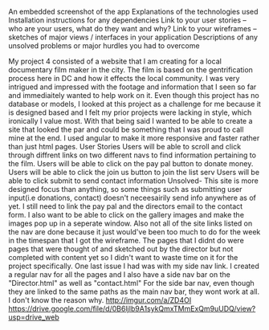 An embedded screenshot of the app Explanations of the technologies used Installation instructions for any dependencies Link to your user stories – who are your users, what do they want and why? Link to your wireframes – sketches of major views / interfaces in your application Descriptions of any unsolved problems or major hurdles you had to overcome

My project 4 consisted of a website that I am creating for a local documentary film maker in the city. The film is based on the gentrification process here in DC and how it effects the local community. I was very intrigued and impressed with the footage and information that I seen so far and immediaitely wanted to help work on it.
Even though this project has no database or models, I looked at this project as a challenge for me because it is designed based and I felt my prior projects were lacking in style, which ironically I value most. With that being said I wanted to be able to create a site that looked the par and could be something that I was proud to call mine at the end. I used angular to make it more responsive and faster rather than just html pages. User Stories Users will be able to scroll and click through diffrent links on two different navs to find information pertaining to the film. Users will be able to click on the pay pal button to donate money. Users will be able to click the join us button to join the list serv Users will be able to click submit to send contact information Unsolved- This site is more designed focus than anything, so some things such as submitting user input(i.e donations, contact) doesn't neceesairily send info anywhere as of yet. I still need to link the pay pal and the directors email to the contact form. I also want to be able to click on the gallery images and make the images pop up in a seperate window. Also not all of the site links listed on the nav are done because it just would've been too much to do for the week in the timespan that I got the wireframe. The pages that I didnt do were pages that were thought of and sketched out by the director but not completed with content yet so I didn't want to waste time on it for the project specifically. One last issue I had was with my side nav link. I created a regular nav for all the pages and I also have a side nav bar on the "Director.html" as well as "contact.html" For the side bar nav, even though they are linked to the same paths as the main nav bar, they wont work at all. I don't know the reason why. http://imgur.com/a/ZD4OI https://drive.google.com/file/d/0B6ljIb9A1sykQmxTMmExQm9uUDQ/view?usp=drive_web
